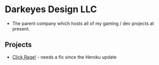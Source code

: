# Darkeyes Design LLC
+ The parent company which hosts all of my gaming / dev projects at present.

## Projects
+ [Click Rage!](https://github.com/darkeyesdesign/clickRage) - needs a fix since the Heroku update
